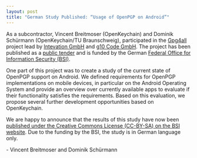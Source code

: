 ```yaml
---
layout: post
title: "German Study Published: “Usage of OpenPGP on Android”"
---
```


As a subcontractor, Vincent Breitmoser (OpenKeychain) and Dominik Schürmann (OpenKeychain/TU Braunschweig), participated in the [Gpg4all](https://wiki.gnupg.org/Gpg4all2015) project lead by [Intevation GmbH](https://intevation.de) and [g10 Code GmbH](https://g10code.com).
The project has been published as a [public tender](https://www.evergabe-online.de/tenderdetails.html?id=96237) and is funded by the German [Federal Office for Information Security (BSI)](https://www.bsi.bund.de).

One part of this project was to create a study of the current state of OpenPGP support on Android.
We defined requirements for OpenPGP implementations on mobile devices, in particular on the Android Operating System and provide an overview over currently available apps to evaluate if their functionality satisfies the requirements.
Based on this evaluation, we propose several further development opportunities based on OpenKeychain.

We are happy to announce that the results of this study have now been [published under the Creative Commons License (CC-BY-SA) on the BSI website](https://www.bsi.bund.de/DE/Publikationen/Studien/OpenPGP/openpgpandroid.html).
Due to the funding by the BSI, the study is in German language only.

\- Vincent Breitmoser and Dominik Schürmann
